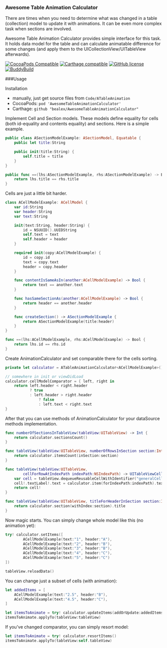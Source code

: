 ### Awesome Table Animation Calculator

There are times when you need to determine what was changed in a table (collection) model to update it with animations. It can be even more complex task when sections are involved. 

Awesome Table Animation Calculator provides simple interface for this task. It holds data model for the table and can calculate animatable difference for some changes (and apply them to the UICollectionView/UITableView afterwards).

[![CocoaPods Compatible](https://img.shields.io/cocoapods/v/AwesomeTableAnimationCalculator.svg)](https://img.shields.io/cocoapods/v/AwesomeTableAnimationCalculator.svg)
[![Carthage compatible](https://img.shields.io/badge/Carthage-compatible-4BC51D.svg?style=flat)](https://github.com/Carthage/Carthage)
[![GitHub license](https://img.shields.io/badge/license-MIT-lightgrey.svg)](https://github.com/bealex/AwesomeTableAnimationCalculator/blob/master/LICENSE)
[![BuddyBuild](https://dashboard.buddybuild.com/api/statusImage?appID=5718f40453d186010052486e&branch=master&build=latest)](https://dashboard.buddybuild.com/apps/5718f40453d186010052486e/build/latest)

###Usage

Installation
- manually, just get source files from `Code/ATableAnimation`
- CocoaPods: `pod 'AwesomeTableAnimationCalculator'`
- Carthage: `github "bealex/AwesomeTableAnimationCalculator"`

Implement Cell and Section models. These models define equality for cells (both id-equality and contents equality) and sections. Here is a simple example.

```swift
public class ASectionModelExample: ASectionModel, Equatable {
    public let title:String

    public init(title:String) {
        self.title = title
    }
}

public func ==(lhs:ASectionModelExample, rhs:ASectionModelExample) -> Bool {
    return lhs.title == rhs.title
}
```

Cells are just a little bit harder.

```swift
class ACellModelExample: ACellModel {
    var id:String
    var header:String
    var text:String

    init(text:String, header:String) {
        id = NSUUID().UUIDString
        self.text = text
        self.header = header
    }

    required init(copy:ACellModelExample) {
        id = copy.id
        text = copy.text
        header = copy.header
    }

    func contentIsSameAsIn(another:ACellModelExample) -> Bool {
        return text == another.text
    }

    func hasSameSectionAs(another:ACellModelExample) -> Bool {
        return header == another.header
    }

    func createSection() -> ASectionModelExample {
        return ASectionModelExample(title:header)
    }
}

func ==(lhs:ACellModelExample, rhs:ACellModelExample) -> Bool {
    return lhs.id == rhs.id
}
```

Create AnimationCalculator and set comparable there for the cells sorting.

```swift
private let calculator = ATableAnimationCalculator<ACellModelExample>()

// somewhere in init or viewDidLoad
calculator.cellModelComparator = { left, right in
    return left.header < right.header
           ? true
           : left.header > right.header
               ? false
               : left.text < right.text
}
```

After that you can use methods of AnimationCalculator for your dataSource methods implementation.


```swift
func numberOfSectionsInTableView(tableView:UITableView) -> Int {
    return calculator.sectionsCount()
}

func tableView(tableView:UITableView, numberOfRowsInSection section:Int) -> Int {
    return calculator.itemsCount(inSection:section)
}

func tableView(tableView:UITableView, 
        cellForRowAtIndexPath indexPath:NSIndexPath) -> UITableViewCell {
    var cell = tableView.dequeueReusableCellWithIdentifier("generalCell")
    cell!.textLabel!.text = calculator.item(forIndexPath:indexPath).text
    return cell!
}

func tableView(tableView:UITableView, titleForHeaderInSection section:Int) -> ing? {
    return calculator.section(withIndex:section).title
}
```

Now magic starts. You can simply change whole model like this (no animation yet):

```swift
try! calculator.setItems([
        ACellModelExample(text:"1", header:"A"),
        ACellModelExample(text:"2", header:"B"),
        ACellModelExample(text:"3", header:"B"),
        ACellModelExample(text:"4", header:"C"),
        ACellModelExample(text:"5", header:"C")
])

tableView.reloadData()
```

You can change just a subset of cells (with animation):

```swift
let addedItems = [
    ACellModelExample(text:"2.5", header:"B"),
    ACellModelExample(text:"4.5", header:"C"),
]

let itemsToAnimate = try! calculator.updateItems(addOrUpdate:addedItems, delete:
itemsToAnimate.applyTo(tableView:tableView)
```

If you've changed comparator, you can simply resort model:

```swift
let itemsToAnimate = try! calculator.resortItems()
itemsToAnimate.applyTo(tableView:self.tableView)
```